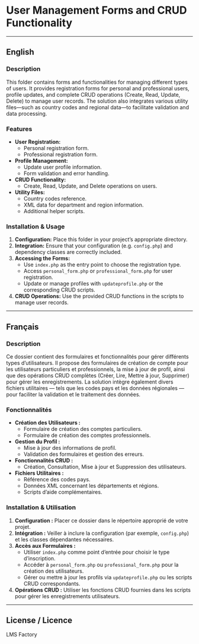 # User Management Forms and CRUD Functionality

---

## English

### Description
This folder contains forms and functionalities for managing different types of users. It provides registration forms for personal and professional users, profile updates, and complete CRUD operations (Create, Read, Update, Delete) to manage user records. The solution also integrates various utility files—such as country codes and regional data—to facilitate validation and data processing.

### Features
- **User Registration:**
  - Personal registration form.
  - Professional registration form.
- **Profile Management:**
  - Update user profile information.
  - Form validation and error handling.
- **CRUD Functionality:**
  - Create, Read, Update, and Delete operations on users.
- **Utility Files:**
  - Country codes reference.
  - XML data for department and region information.
  - Additional helper scripts.

### Installation & Usage
1. **Configuration:** Place this folder in your project’s appropriate directory.
2. **Integration:** Ensure that your configuration (e.g. `config.php`) and dependency classes are correctly included.
3. **Accessing the Forms:** 
   - Use `index.php` as the entry point to choose the registration type.
   - Access `personal_form.php` or `professional_form.php` for user registration.
   - Update or manage profiles with `updateprofile.php` or the corresponding CRUD scripts.
4. **CRUD Operations:** Use the provided CRUD functions in the scripts to manage user records.

---

## Français

### Description
Ce dossier contient des formulaires et fonctionnalités pour gérer différents types d’utilisateurs. Il propose des formulaires de création de compte pour les utilisateurs particuliers et professionnels, la mise à jour de profil, ainsi que des opérations CRUD complètes (Créer, Lire, Mettre à jour, Supprimer) pour gérer les enregistrements. La solution intègre également divers fichiers utilitaires — tels que les codes pays et les données régionales — pour faciliter la validation et le traitement des données.

### Fonctionnalités
- **Création des Utilisateurs :**
  - Formulaire de création des comptes particuliers.
  - Formulaire de création des comptes professionnels.
- **Gestion du Profil :**
  - Mise à jour des informations de profil.
  - Validation des formulaires et gestion des erreurs.
- **Fonctionnalités CRUD :**
  - Création, Consultation, Mise à jour et Suppression des utilisateurs.
- **Fichiers Utilitaires :**
  - Référence des codes pays.
  - Données XML concernant les départements et régions.
  - Scripts d’aide complémentaires.

### Installation & Utilisation
1. **Configuration :** Placer ce dossier dans le répertoire approprié de votre projet.
2. **Intégration :** Veiller à inclure la configuration (par exemple, `config.php`) et les classes dépendantes nécessaires.
3. **Accès aux Formulaires :**
   - Utiliser `index.php` comme point d’entrée pour choisir le type d’inscription.
   - Accéder à `personal_form.php` ou `professional_form.php` pour la création des utilisateurs.
   - Gérer ou mettre à jour les profils via `updateprofile.php` ou les scripts CRUD correspondants.
4. **Opérations CRUD :** Utiliser les fonctions CRUD fournies dans les scripts pour gérer les enregistrements utilisateurs.

---

## License / Licence
LMS Factory

